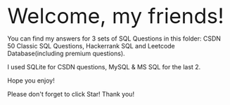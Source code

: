 <font size = 10> Welcome, my friends! </font>

You can find my answers for 3 sets of SQL Questions in this folder: CSDN 50 Classic SQL Questions, Hackerrank SQL and Leetcode Database(including premium questions).

I used SQLite for CSDN questions, MySQL & MS SQL for the last 2.

Hope you enjoy!

Please don't forget to click Star! Thank you!
